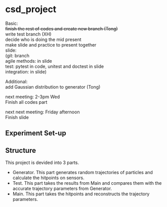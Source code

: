 # csd_project

Basic:  
<s>finish the rest of codes and create new branch (Tong)</s>  
write test branch (XH)  
decide who is doing the mid present  
make slide and practice to present together   
slide:  
(git: branch  
agile methods: in slide  
test: pytest in code, unitest and doctest in slide  
integration: in slide)  

Additional:  
add Gaussian distribution to generator (Tong)  

next meeting: 2-3pm Wed  
Finish all codes part  

next next meeting: Friday afternoon  
Finish slide

## Experiment Set-up

## Structure
This project is devided into 3 parts.

* Generator. This part generates random trajectories of particles and calculate the hitpoints on sensors.
* Test. This part takes the results from Main and compares them with the accurate trajectory parameters from Generator.
* Main. This part takes the hitpoints and reconstructs the trajectory parameters.
